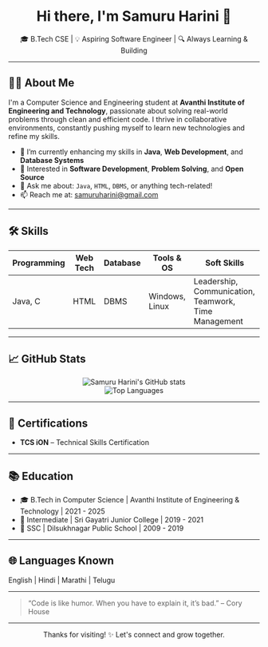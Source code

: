 <h1 align="center">Hi there, I'm Samuru Harini 👋</h1>

<p align="center">
🎓 B.Tech CSE | 💡 Aspiring Software Engineer | 🔍 Always Learning & Building
</p>

---

## 👩‍💻 About Me

I'm a Computer Science and Engineering student at **Avanthi Institute of Engineering and Technology**, passionate about solving real-world problems through clean and efficient code. I thrive in collaborative environments, constantly pushing myself to learn new technologies and refine my skills.

- 🌱 I’m currently enhancing my skills in **Java**, **Web Development**, and **Database Systems**
- 🚀 Interested in **Software Development**, **Problem Solving**, and **Open Source**
- 💬 Ask me about: `Java`, `HTML`, `DBMS`, or anything tech-related!
- 📫 Reach me at: [samuruharini@gmail.com](mailto:samuruharini@gmail.com)

---

## 🛠️ Skills

| Programming | Web Tech | Database | Tools & OS | Soft Skills |
|-------------|----------|----------|------------|-------------|
| Java, C     | HTML     | DBMS     | Windows, Linux | Leadership, Communication, Teamwork, Time Management |

---

## 📈 GitHub Stats

<p align="center">
  <img src="https://github-readme-stats.vercel.app/api?username=samuruharini&show_icons=true&theme=radical" alt="Samuru Harini's GitHub stats" />
  <br/>
  <img src="https://github-readme-stats.vercel.app/api/top-langs/?username=samuruharini&layout=compact&theme=radical" alt="Top Languages" />
</p>

---

## 📜 Certifications

- **TCS iON** – Technical Skills Certification

---

## 📚 Education

- 🎓 B.Tech in Computer Science | Avanthi Institute of Engineering & Technology | 2021 - 2025
- 📘 Intermediate | Sri Gayatri Junior College | 2019 - 2021
- 🏫 SSC | Dilsukhnagar Public School | 2009 - 2019

---

## 🌐 Languages Known

English | Hindi | Marathi | Telugu

---

> “Code is like humor. When you have to explain it, it’s bad.” – Cory House

---

<p align="center">
  Thanks for visiting! ✨ Let's connect and grow together.
</p>
